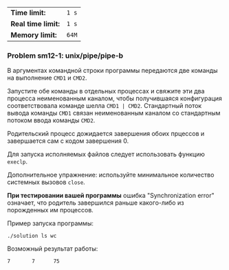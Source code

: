 |                      |       |
|----------------------|-------|
| **Time limit:**      | `1 s` |
| **Real time limit:** | `1 s` |
| **Memory limit:**    | `64M` |


### Problem sm12-1: unix/pipe/pipe-b

В аргументах командной строки программы передаются две команды на выполнение `CMD1` и `CMD2`.

Запустите обе команды в отдельных процессах и свяжите эти два процесса неименованным каналом, чтобы
получившаяся конфигурация соответствовала команде шелла `CMD1 | CMD2`. Стандартный поток вывода
команды `CMD1` связан неименованным каналом со стандартным потоком ввода команды `CMD2`.

Родительский процесс дожидается завершения обоих прцессов и завершается сам с кодом завершения 0.

Для запуска исполняемых файлов следует использовать функцию `execlp`.

Дополнительное упражнение: используйте минимальное количество системных вызовов `close`.

**При тестировании вашей программы** ошибка "Synchronization error" означает, что родитель
завершился раньше какого-либо из порожденных им процессов.

Пример запуска программы:

    
    
    ./solution ls wc
    

Возможный результат работы:

    
    
    7       7      75
    

